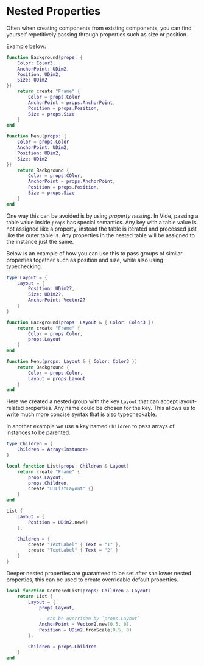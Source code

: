 # Nested Properties

Often when creating components from existing components, you can find yourself
repetitively passing through properties such as size or position.

Example below:

```lua
function Background(props: {
    Color: Color3,
    AnchorPoint: UDim2,
    Position: UDim2,
    Size: UDim2
})
    return create "Frame" {
        Color = props.Color
        AnchorPoint = props.AnchorPoint,
        Position = props.Position,
        Size = props.Size
    }
end

function Menu(props: {
    Color = props.Color
    AnchorPoint: UDim2,
    Position: UDim2,
    Size: UDim2
})
    return Background {
        Color = props.COlor,
        AnchorPoint = props.AnchorPoint,
        Position = props.Position,
        Size = props.Size
    }
end
```

One way this can be avoided is by using *property nesting*. In Vide, passing a
table value inside `props` has special semantics. Any key with a table value is
not assigned like a property, instead the table is iterated and processed just
like the outer table is. Any properties in the nested table will be assigned
to the instance just the same.

Below is an example of how you can use this to pass groups of similar properties
together such as position and size, while also using typechecking.

```lua
type Layout = {
    Layout = {
        Position: UDim2?,
        Size: UDim2?,
        AnchorPoint: Vector2?
    }
}

function Background(props: Layout & { Color: Color3 })
    return create "Frame" {
        Color = props.Color,
        props.Layout
    }
end

function Menu(props: Layout & { Color: Color3 })
    return Background {
        Color = props.Color,
        Layout = props.Layout
    }
end
```

Here we created a nested group with the key `Layout` that can accept
layout-related properties. Any name could be chosen for the key.
This allows us to write much more concise syntax that is also typecheckable.

In another example we use a key named `Children` to pass arrays of instances to
be parented.

```lua
type Children = {
    Children = Array<Instance>
}

local function List(props: Children & Layout)
    return create "Frame" {
        props.Layout,
        props.Children,
        create "UIListLayout" {}
    }
end

List {
    Layout = {
        Position = UDim2.new()
    },

    Children = {
        create "TextLabel" { Text = "1" },
        create "TextLabel" { Text = "2" }
    }
}
```

Deeper nested properties are guaranteed to be set after shallower nested
properties, this can be used to create overridable default properties.

```lua
local function CenteredList(props: Children & Layout)
    return List {
        Layout = {
            props.Layout,

            -- can be overriden by `props.Layout`
            AnchorPoint = Vector2.new(0.5, 0),
            Position = UDim2.fromScale(0.5, 0)
        },

        Children = props.Children
    }
end
```
